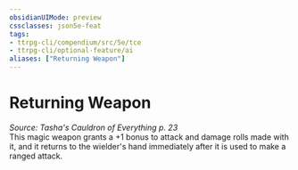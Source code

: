 ```yaml
---
obsidianUIMode: preview
cssclasses: json5e-feat
tags:
- ttrpg-cli/compendium/src/5e/tce
- ttrpg-cli/optional-feature/ai
aliases: ["Returning Weapon"]
---
```

# Returning Weapon
*Source: Tasha's Cauldron of Everything p. 23*  
This magic weapon grants a +1 bonus to attack and damage rolls made with it, and it returns to the wielder's hand immediately after it is used to make a ranged attack.